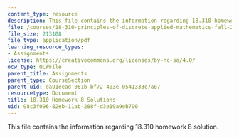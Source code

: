 ```yaml
---
content_type: resource
description: This file contains the information regarding 18.310 homework 8 solution.
file: /courses/18-310-principles-of-discrete-applied-mathematics-fall-2013/98c3f09682eb11ab288fd3e19a9eb790_MIT18_310F13_Homework8Sol.pdf
file_size: 213108
file_type: application/pdf
learning_resource_types:
- Assignments
license: https://creativecommons.org/licenses/by-nc-sa/4.0/
ocw_type: OCWFile
parent_title: Assignments
parent_type: CourseSection
parent_uid: da91eead-061b-bf72-403e-0541333c7a07
resourcetype: Document
title: 18.310 Homework 8 Solutions
uid: 98c3f096-82eb-11ab-288f-d3e19a9eb790
---
```

This file contains the information regarding 18.310 homework 8 solution.